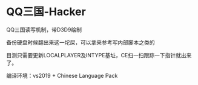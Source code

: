 # QQ三国-Hacker
QQ三国读写机制，带D3D9绘制

备份硬盘时候翻出来这一坨屎，可以拿来参考写内部脚本之类的

目测只需要更新LOCALPLAYER及INTYPE基址，CE扫一扫跟踪一下指针就出来了。

编译环境：vs2019 + Chinese Language Pack
